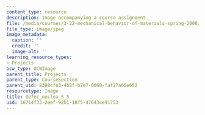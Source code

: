 ```yaml
---
content_type: resource
description: Image accompanying a course assignment.
file: /media/courses/3-22-mechanical-behavior-of-materials-spring-2008/16714f332eef92b118f547643ce91753_defec_nuclea_5_5.jpg
file_type: image/jpeg
image_metadata:
  caption: ''
  credit: ''
  image-alt: ''
learning_resource_types:
- Projects
ocw_type: OCWImage
parent_title: Projects
parent_type: CourseSection
parent_uid: 8388cfe3-4b2f-b7e7-0060-faf27a65e652
resourcetype: Image
title: defec_nuclea_5_5
uid: 16714f33-2eef-92b1-18f5-47643ce91753
---
```

